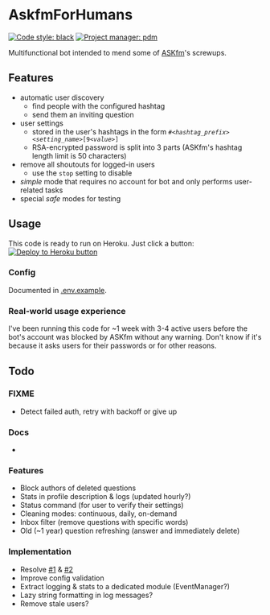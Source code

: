 # AskfmForHumans

[![Code style: black](https://img.shields.io/badge/code%20style-black-000000.svg)](https://github.com/psf/black)
[![Project manager: pdm](https://img.shields.io/badge/project%20manager-pdm-blue.svg)](https://github.com/frostming/pdm)

Multifunctional bot intended to mend some of [ASKfm](https://ask.fm)'s screwups.

## Features

- automatic user discovery
  - find people with the configured hashtag
  - send them an inviting question
- user settings
  - stored in the user's hashtags in the form `#`*`<hashtag_prefix><setting_name>`*`[9`*`<value>`*`]`
  - RSA-encrypted password is split into 3 parts (ASKfm's hashtag length limit is 50 characters)
- remove all shoutouts for logged-in users
  - use the `stop` setting to disable
- *simple* mode that requires no account for bot and only performs user-related tasks
- special *safe* modes for testing

## Usage

This code is ready to run on Heroku. Just click a button:  
[![Deploy to Heroku button](https://www.herokucdn.com/deploy/button.svg)](https://heroku.com/deploy?template=https://github.com/AskfmForHumans/afh-bot/tree/production)

### Config

Documented in [.env.example](.env.example).

### Real-world usage experience

I've been running this code for ~1 week with 3-4 active users before the bot's account was blocked by ASKfm without any warning.
Don't know if it's because it asks users for their passwords or for other reasons.

## Todo

### FIXME
- Detect failed auth, retry with backoff or give up

### Docs
-

### Features
- Block authors of deleted questions
- Stats in profile description & logs (updated hourly?)
- Status command (for user to verify their settings)
- Cleaning modes: continuous, daily, on-demand
- Inbox filter (remove questions with specific words)
- Old (~1 year) question refreshing (answer and immediately delete)

### Implementation
- Resolve [#1](https://github.com/AskfmForHumans/afh-bot/issues/1) & [#2](https://github.com/AskfmForHumans/afh-bot/issues/2)
- Improve config validation
- Extract logging & stats to a dedicated module (EventManager?)
- Lazy string formatting in log messages?
- Remove stale users?
